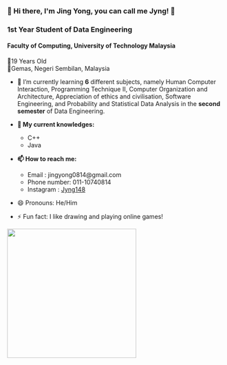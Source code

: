 ### :star2: Hi there, I'm Jing Yong, you can call me Jyng! :star2:

<h3> 1st Year Student of Data Engineering </h3>

<h4> Faculty of Computing, University of Technology Malaysia </h4>

🌠19 Years Old <br>
🌠Gemas, Negeri Sembilan, Malaysia


- 🌱 I’m currently learning <b>6</b> different subjects, namely Human Computer Interaction, Programming Technique II, Computer Organization and Architecture, Appreciation of ethics and civilisation, Software Engineering, and Probability and Statistical Data Analysis in the <b>second semester</b> of Data Engineering.

- <b>💬 My current knowledges: </b>
  <ul>
  <li> C++ </li>
  <li> Java </li>
  </ul>
  
- <b>📫 How to reach me: </b>
  <ul>
  <li>Email : jingyong0814@gmail.com </li>
  <li>Phone number: 011-10740814 </li>
  <li>Instagram : <a href="https://www.instagram.com/jyng814/?theme=dark">Jyng148</a></li>
  </ul>

- 😄 Pronouns: He/Him
- ⚡ Fun fact: I like drawing and playing online games!

<img src="[https://media.tenor.com/i_1pVYP2luoAAAAC/valorant-play-valorant.gif](https://i.pinimg.com/originals/71/a8/3d/71a83d8508e92357571b3ced8ebbf17a.gif)" height="300" width="300">
